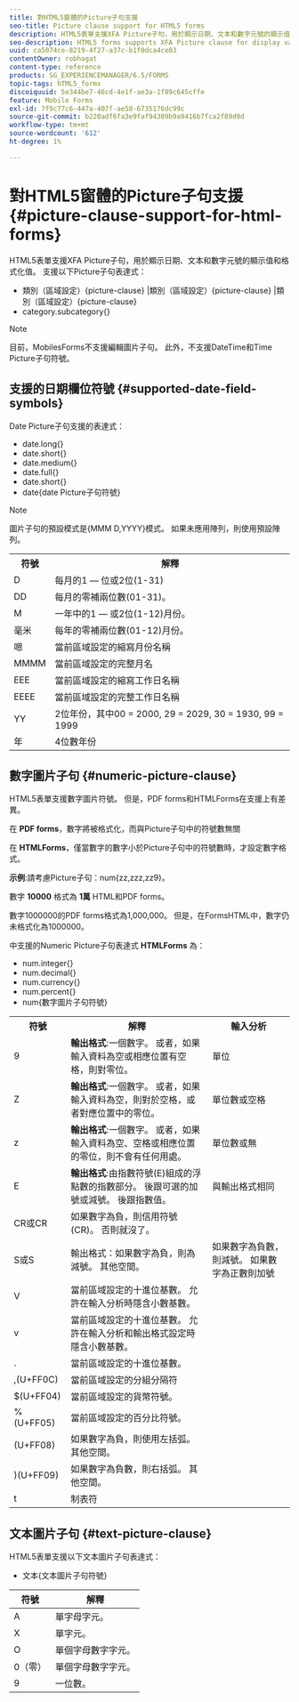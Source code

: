 ```yaml
---
title: 對HTML5窗體的Picture子句支援
seo-title: Picture clause support for HTML5 forms
description: HTML5表單支援XFA Picture子句，用於顯示日期、文本和數字元號的顯示值和格式化值。
seo-description: HTML5 forms supports XFA Picture clause for display value and formatted value for date, text, and numeric symbols.
uuid: ca5074ce-8219-4f27-a37c-b1f0dca4ce03
contentOwner: robhagat
content-type: reference
products: SG_EXPERIENCEMANAGER/6.5/FORMS
topic-tags: hTML5_forms
discoiquuid: 5e344be7-46cd-4e1f-ae3a-1f89c645cffe
feature: Mobile Forms
exl-id: 7f9c77c6-447a-407f-ae58-6735176dc99c
source-git-commit: b220adf6fa3e9faf94389b9a9416b7fca2f89d9d
workflow-type: tm+mt
source-wordcount: '612'
ht-degree: 1%

---
```


# 對HTML5窗體的Picture子句支援 {#picture-clause-support-for-html-forms}

HTML5表單支援XFA Picture子句，用於顯示日期、文本和數字元號的顯示值和格式化值。 支援以下Picture子句表達式：

* 類別（區域設定）{picture-clause} |類別（區域設定）{picture-clause} |類別（區域設定）{picture-clause}
* category.subcategory{}

>[!NOTE]
>
>目前，MobilesForms不支援編輯圖片子句。 此外，不支援DateTime和Time Picture子句符號。

## 支援的日期欄位符號 {#supported-date-field-symbols}

Date Picture子句支援的表達式：

* date.long{}
* date.short{}
* date.medium{}
* date.full{}
* date.short{}
* date{date Picture子句符號}

>[!NOTE]
>
>圖片子句的預設模式是{MMM D,YYYY}模式。 如果未應用陣列，則使用預設陣列。

<table>
 <tbody>
  <tr>
   <th><strong>符號</strong></th>
   <th>解釋</th>
  </tr>
  <tr>
   <td>D</td>
   <td>每月的1 — 位或2位(1-31)</td>
  </tr>
  <tr>
   <td>DD</td>
   <td>每月的零補兩位數(01-31)。<br /> </td>
  </tr>
  <tr>
   <td>M</td>
   <td>一年中的1 — 或2位(1-12)月份。<br /> </td>
  </tr>
  <tr>
   <td>毫米</td>
   <td>每年的零補兩位數(01-12)月份。<br /> </td>
  </tr>
  <tr>
   <td>嗯</td>
   <td>當前區域設定的縮寫月份名稱<br /> </td>
  </tr>
  <tr>
   <td>MMMM</td>
   <td>當前區域設定的完整月名<br /> </td>
  </tr>
  <tr>
   <td>EEE</td>
   <td>當前區域設定的縮寫工作日名稱<br /> </td>
  </tr>
  <tr>
   <td>EEEE</td>
   <td>當前區域設定的完整工作日名稱<br /> </td>
  </tr>
  <tr>
   <td>YY</td>
   <td>2位年份，其中00 = 2000, 29 = 2029, 30 = 1930, 99 = 1999<br /> </td>
  </tr>
  <tr>
   <td>年</td>
   <td>4位數年份<br /> </td>
  </tr>
 </tbody>
</table>

## 數字圖片子句 {#numeric-picture-clause}

HTML5表單支援數字圖片符號。 但是，PDF forms和HTMLForms在支援上有差異。

在 **PDF forms**，數字將被格式化，而與Picture子句中的符號數無關

在 **HTMLForms**，僅當數字的數字小於Picture子句中的符號數時，才設定數字格式。

**示例**:請考慮Picture子句：num{zz,zzz,zz9}。

數字 **10000** 格式為 **1萬** HTML和PDF forms。

數字1000000的PDF forms格式為1,000,000。 但是，在FormsHTML中，數字仍未格式化為1000000。

中支援的Numeric Picture子句表達式 **HTMLForms** 為：

* num.integer{}
* num.decimal{}
* num.currency{}
* num.percent{}
* num{數字圖片子句符號}

<table>
 <tbody>
  <tr>
   <th><strong>符號</strong></th>
   <th><strong>解釋</strong></th>
   <th>輸入分析</th>
  </tr>
  <tr>
   <td>9</td>
   <td><strong>輸出格式</strong>:一個數字。 或者，如果輸入資料為空或相應位置有空格，則對零位。<br /> </td>
   <td>單位</td>
  </tr>
  <tr>
   <td>Z</td>
   <td><strong>輸出格式</strong>:一個數字。 或者，如果輸入資料為空，則對於空格，或者對應位置中的零位。<br /> </td>
   <td>單位數或空格</td>
  </tr>
  <tr>
   <td>z</td>
   <td><strong>輸出格式</strong>:一個數字。 或者，如果輸入資料為空、空格或相應位置的零位，則不會有任何用處。<br /> </td>
   <td>單位數或無</td>
  </tr>
  <tr>
   <td>E</td>
   <td><strong>輸出格式</strong>:由指數符號(E)組成的浮點數的指數部分。 後跟可選的加號或減號。 後跟指數值。<br /> </td>
   <td>與輸出格式相同</td>
  </tr>
  <tr>
   <td>CR或CR<br /> </td>
   <td>如果數字為負，則信用符號(CR)。 否則就沒了。</td>
   <td><br type="_moz" /> </td>
  </tr>
  <tr>
   <td>S或S<br /> </td>
   <td>輸出格式：如果數字為負，則為減號。 其他空間。<br /> </td>
   <td>如果數字為負數，則減號。 如果數字為正數則加號</td>
  </tr>
  <tr>
   <td>V</td>
   <td>當前區域設定的十進位基數。 允許在輸入分析時隱含小數基數。</td>
   <td><br type="_moz" /> </td>
  </tr>
  <tr>
   <td>v</td>
   <td>當前區域設定的十進位基數。 允許在輸入分析和輸出格式設定時隱含小數基數。</td>
   <td><br type="_moz" /> </td>
  </tr>
  <tr>
   <td>.</td>
   <td>當前區域設定的十進位基數。</td>
   <td><br type="_moz" /> </td>
  </tr>
  <tr>
   <td>,(U+FF0C)</td>
   <td>當前區域設定的分組分隔符</td>
   <td><br type="_moz" /> </td>
  </tr>
  <tr>
   <td>$(U+FF04)</td>
   <td>當前區域設定的貨幣符號。</td>
   <td><br type="_moz" /> </td>
  </tr>
  <tr>
   <td>%(U+FF05)</td>
   <td>當前區域設定的百分比符號。</td>
   <td><br type="_moz" /> </td>
  </tr>
  <tr>
   <td>(U+FF08)</td>
   <td>如果數字為負，則使用左括弧。 其他空間。</td>
   <td><br type="_moz" /> </td>
  </tr>
  <tr>
   <td>)(U+FF09)</td>
   <td>如果數字為負數，則右括弧。 其他空間。</td>
   <td><br type="_moz" /> </td>
  </tr>
  <tr>
   <td>t</td>
   <td>制表符</td>
   <td><br type="_moz" /> </td>
  </tr>
 </tbody>
</table>

## 文本圖片子句 {#text-picture-clause}

HTML5表單支援以下文本圖片子句表達式：

* 文本{文本圖片子句符號}

| **符號** | **解釋** |
|---|---|
| A | 單字母字元。 |
| X | 單字元。 |
| O | 單個字母數字字元。 |
| 0（零） | 單個字母數字字元。 |
| 9 | 一位數。 |

